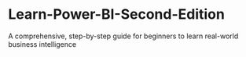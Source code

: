 # Learn-Power-BI-Second-Edition
A comprehensive, step-by-step guide for beginners to learn real-world business intelligence
